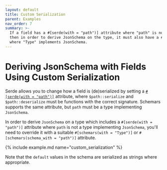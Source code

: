 ```yaml
---
layout: default
title: Custom Serialization
parent: Examples
nav_order: 7
summary: >-
  If a field has a #[serde(with = "path")] attribute where "path" is not a type that implements JsonSchema,
  then in order to derive JsonSchema on the type, it must also have a #[schemars(with = "Type")] attribute,
  where "Type" implements JsonSchema.
---
```


# Deriving JsonSchema with Fields Using Custom Serialization

Serde allows you to change how a field is (de)serialized by setting a [`#[serde(with = "path")]`](https://serde.rs/field-attrs.html#with) attribute, where `$path::serialize` and `$path::deserialize` must be functions with the correct signature. Schemars supports the same attribute, but `path` must be a type implementing `JsonSchema`.

In order to derive `JsonSchema` on a type which includes a `#[serde(with = "path")]` attribute where `path` is not  a type implementing `JsonSchema`, you'll need to override it with a suitable `#[schemars(with = "Type")]` or `#[schemars(schema_with = "path")]` attribute.

{% include example.md name="custom_serialization" %}

Note that the `default` values in the schema are serialized as strings where appropriate.
